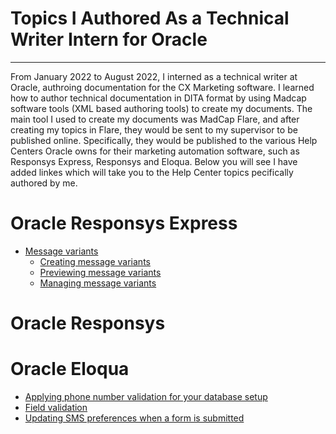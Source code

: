 Topics I Authored As a Technical Writer Intern for Oracle <a name="TOP"></a>
===================

- - - - 
From January 2022 to August 2022, I interned as a technical writer at Oracle, authroing documentation for the CX Marketing software. I learned how to author technical documentation in DITA format by using Madcap software tools (XML based authoring tools) to create my documents. The main tool I used to create my documents was MadCap Flare, and after creating my topics in Flare, they would be sent to my supervisor to be published online. Specifically, they would be published to the various Help Centers Oracle owns for their marketing automation software, such as Responsys Express, Responsys and Eloqua. Below you will see I have added linkes which will take you to the Help Center topics pecifically authored by me. 

# Oracle Responsys Express #
- [Message variants](https://docs.oracle.com/en/cloud/saas/marketing/responsys-user-express/Help/Messages/MessageVariants.htm?cshid=MessageVariants)
     - [Creating message variants](https://docs.oracle.com/en/cloud/saas/marketing/responsys-user-express/Help/Messages/CreatingMessageVariants.htm)
     - [Previewing message variants](https://docs.oracle.com/en/cloud/saas/marketing/responsys-user-express/Help/Messages/PreviewingMessageVariants.htm)
     - [Managing message variants](https://docs.oracle.com/en/cloud/saas/marketing/responsys-user-express/Help/Messages/ManagingMessageVariants.htm) 


# Oracle Responsys #

# Oracle Eloqua #
- [Applying phone number validation for your database setup](https://docs.oracle.com/en/cloud/saas/marketing/eloqua-user/Help/ContactFields/Tasks/PhoneNumberValidation.htm)
- [Field validation](https://docs.oracle.com/en/cloud/saas/marketing/eloqua-user/Help/Forms/Tasks/StyleForm.htm#Field)
- [Updating SMS preferences when a form is submitted](https://docs.oracle.com/en/cloud/saas/marketing/eloqua-user/Help/Forms/FormProcessing/UpdatingSMSPreferences.htm)
